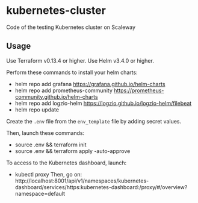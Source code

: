 # kubernetes-cluster
Code of the testing Kubernetes cluster on Scaleway

## Usage

Use Terraform v0.13.4 or higher.
Use Helm v3.4.0 or higher.

Perform these commands to install your helm charts:
- helm repo add grafana https://grafana.github.io/helm-charts
- helm repo add prometheus-community https://prometheus-community.github.io/helm-charts
- helm repo add logzio-helm https://logzio.github.io/logzio-helm/filebeat
- helm repo update

Create the `.env` file from the `env_template` file by adding secret values.

Then, launch these commands:
- source .env && terraform init
- source .env && terraform apply -auto-approve

To access to the Kubernetes dashboard, launch:
- kubectl proxy
Then, go on: http://localhost:8001/api/v1/namespaces/kubernetes-dashboard/services/https:kubernetes-dashboard:/proxy/#/overview?namespace=default
